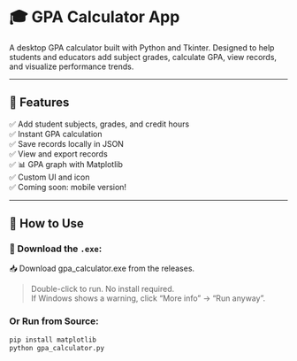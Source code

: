 # 🎓 GPA Calculator App

A desktop GPA calculator built with Python and Tkinter. Designed to help students and educators add subject grades, calculate GPA, view records, and visualize performance trends.

---

## 🧰 Features

✅ Add student subjects, grades, and credit hours  
✅ Instant GPA calculation  
✅ Save records locally in JSON  
✅ View and export records  
✅ 📊 GPA graph with Matplotlib  
✅ Custom UI and icon  
✅ Coming soon: mobile version!

---

## 🚀 How to Use

### 🔗 Download the `.exe`:

📥 Download gpa_calculator.exe from the releases.

> Double-click to run. No install required.  
> If Windows shows a warning, click “More info” → “Run anyway”.

### Or Run from Source:

```bash
pip install matplotlib
python gpa_calculator.py

